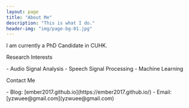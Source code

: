 ```yaml
---
layout: page
title: "About Me"
description: "This is what I do."
header-img: "img/page-bg-01.jpg"
---
```


I am currently a PhD Candidate in CUHK.

<left>
    <p>Research Interests</p>
</left>
- Audio Signal Analysis
- Speech Signal Processing
- Machine Learning



<left>
    <p>Contact Me</p>
</left>
- Blog: [ember2017.github.io](https://ember2017.github.io/)
- Email: [yzwuee@gmail.com](yzwuee@gmail.com)
